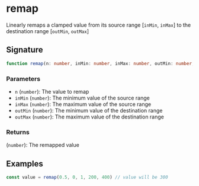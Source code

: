 # remap

Linearly remaps a clamped value from its source range [`inMin`, `inMax`] to the destination range [`outMin`, `outMax`]

## Signature

```typescript
function remap(n: number, inMin: number, inMax: number, outMin: number, outMax: number): number
```

### Parameters

- `n` (`number`): The value to remap
- `inMin` (`number`): The minimum value of the source range
- `inMax` (`number`): The maximum value of the source range
- `outMin` (`number`): The minimum value of the destination range
- `outMax` (`number`): The maximum value of the destination range

### Returns

(`number`): The remapped value

## Examples

```typescript
const value = remap(0.5, 0, 1, 200, 400) // value will be 300
```
